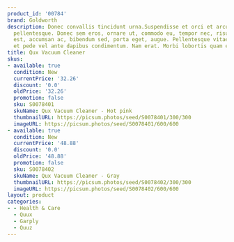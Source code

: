 ```yaml
---
product_id: '00784'
brand: Goldworth
description: Donec convallis tincidunt urna.Suspendisse et orci et arcu porttitor
  pellentesque. Donec sem eros, ornare ut, commodo eu, tempor nec, risus. Fusce lectus
  est, accumsan ac, bibendum sed, porta eget, augue. Pellentesque vitae tellus. Praesent
  et pede vel ante dapibus condimentum. Nam erat. Morbi lobortis quam eu velit.
title: Qux Vacuum Cleaner
skus:
- available: true
  condition: New
  currentPrice: '32.26'
  discount: '0.0'
  oldPrice: '32.26'
  promotion: false
  sku: S0078401
  skuName: Qux Vacuum Cleaner - Hot pink
  thumbnailURL: https://picsum.photos/seed/S0078401/300/300
  imageURL: https://picsum.photos/seed/S0078401/600/600
- available: true
  condition: New
  currentPrice: '48.88'
  discount: '0.0'
  oldPrice: '48.88'
  promotion: false
  sku: S0078402
  skuName: Qux Vacuum Cleaner - Gray
  thumbnailURL: https://picsum.photos/seed/S0078402/300/300
  imageURL: https://picsum.photos/seed/S0078402/600/600
layout: product
categories:
- - Health & Care
  - Quux
  - Garply
  - Quuz
---
```

